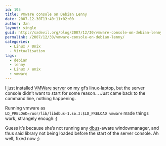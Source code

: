 ```yaml
---
id: 195
title: Vmware console on Debian Lenny
date: 2007-12-30T13:40:11+02:00
author: Jan
layout: single
guid: http://sadevil.org/blog/2007/12/30/vmware-console-on-debian-lenny/
permalink: /2007/12/30/vmware-console-on-debian-lenny/
categories:
  - Linux / Unix
  - Virtualisation
tags:
  - debian
  - lenny
  - Linux / unix
  - vmware
---
```

I just installed <a href="http://www.vmware.com/" target="_blank">VMWare</a> <a href="http://www.vmware.com/products/server/" target="_blank">server</a> on my gf&#8217;s linux-laptop, but the server console didn&#8217;t want to start for some reason&#8230; Just came back to the command line, nothing happening.

Running vmware as  
`LD_PRELOAD=/usr/lib/libdbus-1.so.3:$LD_PRELOAD vmware` made things work, strangely enough ;)

Guess it&#8217;s because she&#8217;s not running any <a href="http://dbus.freedesktop.org/" target="_blank">dbus</a>-aware windowmanager, and thus said library not being loaded before the start of the server console. Ah well, fixed now ;)